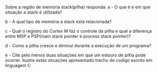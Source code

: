 Sobre a região de memória stack(pilha) responda:
a - O que é e em que situação a stack é utilizada?

b - A qual tipo de memória a stack está relacionada?

c - Qual o registro do Cortex M faz o controle da pilha e qual a diferença entre MSP e PSP(main stack pointer e process stack pointer)?

d - Como a pilha cresce e diminui durante a execução de um programa?

e - Cite pelo menos duas situações em que um estouro de pilha pode ocorrer. Ilustre estas situações apresentado trecho de codigo escrito em linguagem C
